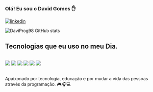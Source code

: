 ### Olá! Eu sou o David Gomes ✋

[![linkedin](https://img.shields.io/badge/LinkedIn-0077B5?style=for-the-badge&logo=linkedin&logoColor=white)](https://linkedin.com/in/david-gomes-2629a5232)

![DaviProg98 GitHub stats](https://github-readme-stats.vercel.app/api?username=DaviProg98&show_icons=true&theme=radical)

## Tecnologias que eu uso no meu Dia.

<div style="display: inline_block"><br/>
<img align="center alt="html5" src= "https://img.shields.io/badge/HTML-239120?style=for-the-badge&logo=html5&logoColor=white" />
<img align="center alt="css" src= "https://img.shields.io/badge/CSS-239120?&style=for-the-badge&logo=css3&logoColor=white" />
<img align="center alt="js" src= "https://img.shields.io/badge/JavaScript-323330?style=for-the-badge&logo=javascript&logoColor=F7DF1E" />
<img align="center alt="java" src= "https://img.shields.io/badge/Java-ED8B00?style=for-the-badge&logo=java&logoColor=white" />
<img align="center alt="mysql" src= "https://img.shields.io/badge/MySQL-00000F?style=for-the-badge&logo=mysql&logoColor=white" />
<img align="center alt="html5" src= "https://img.shields.io/badge/PostgreSQL-316192?style=for-the-badge&logo=postgresql&logoColor=white" />
</div><br/>

Apaixonado por tecnologia, educação e por mudar a vida das pessoas através da programação.
                      🎮🎧💻
